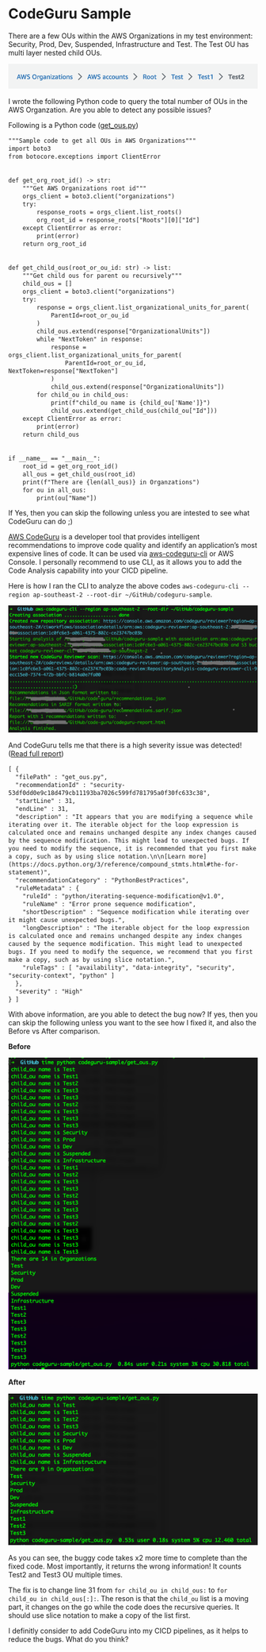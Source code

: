 # CodeGuru Sample

There are a few OUs within the AWS Organizations in my test environment: Security, Prod, Dev, Suspended, Infrastructure and Test. The Test OU has multi layer nested child OUs.

![nested_ou](./assets/Nested_OU.png)

I wrote the following Python code to query the total number of OUs in the AWS Organzation. Are you able to detect any possible issues?

Following is a Python code ([get_ous.py](./get_ous.py))

```
"""Sample code to get all OUs in AWS Organizations"""
import boto3
from botocore.exceptions import ClientError


def get_org_root_id() -> str:
    """Get AWS Organizations root id"""
    orgs_client = boto3.client("organizations")
    try:
        response_roots = orgs_client.list_roots()
        org_root_id = response_roots["Roots"][0]["Id"]
    except ClientError as error:
        print(error)
    return org_root_id


def get_child_ous(root_or_ou_id: str) -> list:
    """Get child ous for parent ou recursively"""
    child_ous = []
    orgs_client = boto3.client("organizations")
    try:
        response = orgs_client.list_organizational_units_for_parent(
            ParentId=root_or_ou_id
        )
        child_ous.extend(response["OrganizationalUnits"])
        while "NextToken" in response:
            response = orgs_client.list_organizational_units_for_parent(
                ParentId=root_or_ou_id, NextToken=response["NextToken"]
            )
            child_ous.extend(response["OrganizationalUnits"])
        for child_ou in child_ous:
            print(f"child_ou name is {child_ou['Name']}")
            child_ous.extend(get_child_ous(child_ou["Id"]))
    except ClientError as error:
        print(error)
    return child_ous


if __name__ == "__main__":
    root_id = get_org_root_id()
    all_ous = get_child_ous(root_id)
    print(f"There are {len(all_ous)} in Organzations")
    for ou in all_ous:
        print(ou["Name"])
```

If Yes, then you can skip the following unless you are intested to see what CodeGuru can do ;)

[AWS CodeGuru](https://aws.amazon.com/codeguru/) is a developer tool that provides intelligent recommendations to improve code quality and identify an application’s most expensive lines of code. It can be used via [aws-codeguru-cli](https://github.com/aws/aws-codeguru-cli) or AWS Console. I personally recommend to use CLI, as it allows you to add the Code Analysis capability into your CICD pipeline.

Here is how I ran the CLI to analyze the above codes `aws-codeguru-cli --region ap-southeast-2 --root-dir ~/GitHub/codeguru-sample`.

![codeguru](./assets/CodeGuru.png)

And CodeGuru tells me that there is a high severity issue was detected! ([Read full report](./code-guru/))

```
[ {
  "filePath" : "get_ous.py",
  "recommendationId" : "security-53df0dd0e9c18d479cb11193ba7026c599fd781795a0f30fc633c38",
  "startLine" : 31,
  "endLine" : 31,
  "description" : "It appears that you are modifying a sequence while iterating over it. The iterable object for the loop expression is calculated once and remains unchanged despite any index changes caused by the sequence modification. This might lead to unexpected bugs. If you need to modify the sequence, it is recommended that you first make a copy, such as by using slice notation.\n\n[Learn more](https://docs.python.org/3/reference/compound_stmts.html#the-for-statement)",
  "recommendationCategory" : "PythonBestPractices",
  "ruleMetadata" : {
    "ruleId" : "python/iterating-sequence-modification@v1.0",
    "ruleName" : "Error prone sequence modification",
    "shortDescription" : "Sequence modification while iterating over it might cause unexpected bugs.",
    "longDescription" : "The iterable object for the loop expression is calculated once and remains unchanged despite any index changes caused by the sequence modification. This might lead to unexpected bugs. If you need to modify the sequence, we recommend that you first make a copy, such as by using slice notation.",
    "ruleTags" : [ "availability", "data-integrity", "security", "security-context", "python" ]
  },
  "severity" : "High"
} ]
```

With above information, are you able to detect the bug now? If yes, then you can skip the following unless you want to the see how I fixed it, and also the Before vs After comparison.

**Before**

![before](./assets/Before.png)

**After**

![after](./assets/After.png)

As you can see, the buggy code takes x2 more time to complete than the fixed code. Most importantly, it returns the wrong information! It counts Test2 and Test3 OU multiple times.

The fix is to change line 31 from `for child_ou in child_ous:` to `for child_ou in child_ous[:]:`. The reson is that the `child_ou` list is a moving part, it changes on the go while the code does the recursive queries. It should use slice notation to make a copy of the list first.

I definitly consider to add CodeGuru into my CICD pipelines, as it helps to reduce the bugs. What do you think?
